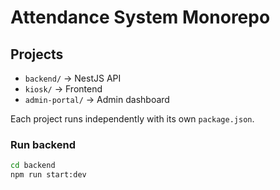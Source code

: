 # Attendance System Monorepo

## Projects
- `backend/` → NestJS API
- `kiosk/` → Frontend
- `admin-portal/` → Admin dashboard

Each project runs independently with its own `package.json`.

### Run backend
```bash
cd backend
npm run start:dev







